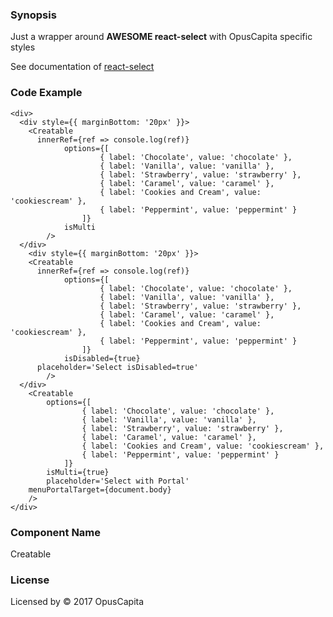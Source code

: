 ### Synopsis

Just a wrapper around **AWESOME react-select** with OpusCapita specific styles

See documentation of [react-select](https://github.com/JedWatson/react-select)

### Code Example

```
<div>
  <div style={{ marginBottom: '20px' }}>
    <Creatable
      innerRef={ref => console.log(ref)}
			options={[
					{ label: 'Chocolate', value: 'chocolate' },
					{ label: 'Vanilla', value: 'vanilla' },
					{ label: 'Strawberry', value: 'strawberry' },
					{ label: 'Caramel', value: 'caramel' },
					{ label: 'Cookies and Cream', value: 'cookiescream' },
					{ label: 'Peppermint', value: 'peppermint' }
				]}
			isMulti
		/>
  </div>
	<div style={{ marginBottom: '20px' }}>
    <Creatable
      innerRef={ref => console.log(ref)}
			options={[
					{ label: 'Chocolate', value: 'chocolate' },
					{ label: 'Vanilla', value: 'vanilla' },
					{ label: 'Strawberry', value: 'strawberry' },
					{ label: 'Caramel', value: 'caramel' },
					{ label: 'Cookies and Cream', value: 'cookiescream' },
					{ label: 'Peppermint', value: 'peppermint' }
				]}
			isDisabled={true}
      placeholder='Select isDisabled=true'
		/>
  </div>
	<Creatable
		options={[
				{ label: 'Chocolate', value: 'chocolate' },
				{ label: 'Vanilla', value: 'vanilla' },
				{ label: 'Strawberry', value: 'strawberry' },
				{ label: 'Caramel', value: 'caramel' },
				{ label: 'Cookies and Cream', value: 'cookiescream' },
				{ label: 'Peppermint', value: 'peppermint' }
			]}
		isMulti={true}
		placeholder='Select with Portal'
    menuPortalTarget={document.body}
	/>
</div>
```

### Component Name

Creatable

### License

Licensed by © 2017 OpusCapita

